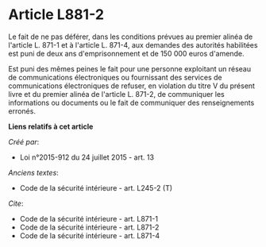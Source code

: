 # Article L881-2

Le fait de ne pas déférer, dans les conditions prévues au premier alinéa de l'article L. 871-1 et à l'article L. 871-4, aux
demandes des autorités habilitées est puni de deux ans d'emprisonnement et de 150 000 euros d'amende. 

Est puni des mêmes peines le fait pour une personne exploitant un réseau de communications électroniques ou fournissant des
services de communications électroniques de refuser, en violation du titre V du présent livre et du premier alinéa de
l'article L. 871-2, de communiquer les informations ou documents ou le fait de communiquer des renseignements erronés.

**Liens relatifs à cet article**

_Créé par_:

  - Loi n°2015-912 du 24 juillet 2015 - art. 13

_Anciens textes_:

  - Code de la sécurité intérieure - art. L245-2 (T)

_Cite_:

  - Code de la sécurité intérieure - art. L871-1
  - Code de la sécurité intérieure - art. L871-2
  - Code de la sécurité intérieure - art. L871-4
